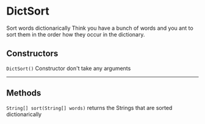 # DictSort
Sort words dictionarically
Think you have a bunch of words and you ant to sort them in the order how they occur in the dictionary.

## Constructors
```DictSort()```
Constructor don't take any arguments
***
## Methods
```String[] sort(String[] words)```
returns the Strings that are sorted dictionarically
